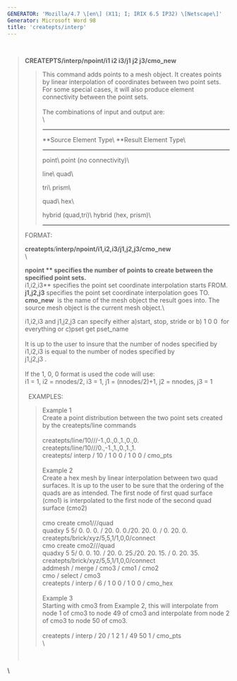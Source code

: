 ```yaml
---
GENERATOR: 'Mozilla/4.7 \[en\] (X11; I; IRIX 6.5 IP32) \[Netscape\]'
Generator: Microsoft Word 98
title: 'createpts/interp'
---
```


 

> **CREATEPTS/interp/npoint/i1 i2 i3/j1 j2 j3/cmo\_new**
>
> > This command adds points to a mesh object. It creates points by
> > linear interpolation of coordinates between two point sets. For some
> > special cases, it will also produce element connectivity between the
> > point sets.\
> > \
> > The combinations of input and output are:\
> > \
> >   ------------------------ --------------------------
> >   **Source Element Type\   **Result Element Type\
> >   **                       **
> >
> >   point\                   point (no connectivity)\
> >
> >   line\                    quad\
> >
> >   tri\                     prism\
> >
> >   quad\                    hex\
> >
> >   hybrid (quad,tri)\       hybrid (hex, prism)\
> >   ------------------------ --------------------------
> >
> FORMAT:
>
> **createpts**/**interp/npoint/i1,i2,i3/j1,j2,j3/cmo\_new**\
> \
>
> **npoint ** specifies the number of points to create between the
> specified point sets.**\
> i1,i2,i3** specifies the point set coordinate interpolation starts
> FROM.\
> **j1,j2,j3** specifies the point set coordinate interpolation goes
> TO.\
> **cmo\_new**  is the name of the mesh object the result goes into. The
> source mesh object is the current mesh object.\
>
> i1,i2,i3 and j1,j2,j3 can specify either a)start, stop, stride or b) 1
> 0 0  for everything or c)pset get pset\_name\
> \
> It is up to the user to insure that the number of nodes specified by
> i1,i2,i3 is equal to the number of nodes specified by\
> j1,j2,j3 .\
> \
> If the 1, 0, 0 format is used the code will use:\
> i1 = 1, i2 = nnodes/2, i3 = 1, j1 = (nnodes/2)+1, j2 = nnodes, j3 = 1\
> \
>   EXAMPLES:
>
> > Example 1\
> > Create a point distribution between the two point sets created by
> > the createpts/line commands\
> > \
> > createpts/line/10///-1.,0.,0.,1.,0.,0.\
> > createpts/line/10///0.,-1.,1.,0.,1.,1.\
> > createpts/ interp / 10 / 1 0 0 / 1 0 0 / cmo\_pts\
> > \
> > Example 2\
> > Create a hex mesh by linear interpolation between two quad surfaces.
> > It is up to the user to be sure that the ordering of the quads are
> > as intended. The first node of first quad surface (cmo1) is
> > interpolated to the first node of the second quad surface (cmo2)\
> > \
> > cmo create cmo1///quad\
> > quadxy 5 5/ 0. 0. 0. / 20. 0. 0./20. 20. 0. / 0. 20. 0.\
> > createpts/brick/xyz/5,5,1/1,0,0/connect\
> > cmo create cmo2///quad\
> > quadxy 5 5/ 0. 0. 10. / 20. 0. 25./20. 20. 15. / 0. 20. 35.\
> > createpts/brick/xyz/5,5,1/1,0,0/connect\
> > addmesh / merge / cmo3 / cmo1 / cmo2\
> > cmo / select / cmo3\
> > createpts / interp / 6 / 1 0 0 / 1 0 0 / cmo\_hex\
> > \
> > Example 3\
> > Starting with cmo3 from Example 2, this will interpolate from node 1
> > of cmo3 to node 49 of cmo3 and interpolate from node 2 of cmo3 to
> > node 50 of cmo3.\
> > \
> > createpts / interp / 20 / 1 2 1 / 49 50 1 / cmo\_pts\
> > \
>
>  

\
